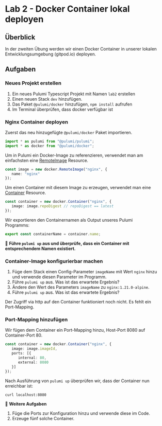 # Lab 2 - Docker Container lokal deployen

## Überblick

In der zweiten Übung werden wir einen Docker Container in unserer lokalen Entwicklungsumgebung (gitpod.io) deployen.

## Aufgaben

### Neues Projekt erstellen

1. Ein neues Pulumi Typescript Projekt mit Namen `lab2` erstellen
2. Einen neuen Stack `dev` hinzufügen.
3. Das Paket `@pulumi/docker` hinzufügen, `npm install` aufrufen
4. Im Terminal überprüfen, dass docker verfügbar ist

### Nginx Container deployen

Zuerst das neu hinzugefügte `@pulumi/docker` Paket importieren.

```ts
import * as pulumi from "@pulumi/pulumi";
import * as docker from "@pulumi/docker";
```

Um in Pulumi ein Docker-Image zu referenzieren, verwendet man am einfachsten eine [RemoteImage](https://www.pulumi.com/docs/reference/pkg/docker/remoteimage/) Resource.

```ts
const image = new docker.RemoteImage("nginx", {
   name: "nginx"
});
```

Um einen Container mit diesem Image zu erzeugen, verwendet man eine [Container](https://www.pulumi.com/docs/reference/pkg/docker/container/) Resource.

```ts
const container = new docker.Container("nginx", {
   image: image.repoDigest // repoDigest == latest
});
```

Wir exportieren den Containernamen als Output unseres Pulumi Programms:

```ts
export const containerName = container.name;
```

:muscle: **Führe `pulumi up` aus und überprüfe, dass ein Container mit entsprechendem Namen existiert.**

### Container-Image konfigurierbar machen

1. Füge dem Stack einen Config-Parameter `imageName` mit Wert `nginx` hinzu und verwende diesen Parameter im Programm.
2. Führe `pulumi up` aus. Was ist das erwartete Ergebnis?
3. Ändere den Wert des Parameters `imageName` zu `nginx:1.21.0-alpine`. 
4. Führe `pulumi up` aus. Was ist das erwartete Ergebnis?

Der Zugriff via http auf den Container funktioniert noch nicht. Es fehlt ein Port-Mapping. 

### Port-Mapping hinzufügen

Wir fügen dem Container ein Port-Mapping hinzu, Host-Port 8080 auf Container-Port 80.

```ts
const container = new docker.Container("nginx", {
   image: image.imageId,
   ports: [{
      internal: 80,
      external: 8080
   }]
});
```

Nach Ausführung von `pulumi up` überprüfen wir, dass der Container nun erreichbar ist:
 
```bash
curl localhost:8080
```

:muscle: **Weitere Aufgaben**

1. Füge die Ports zur Konfiguration hinzu und verwende diese im Code.
2. Erzeuge fünf solche Container.
